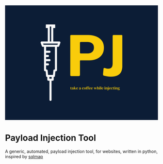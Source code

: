 ![PJ logo](/img/logo.png "PJ")
# Payload Injection Tool
A generic, automated, payload injection tool, for websites, written in python, inspired by [sqlmap](https://github.com/sqlmapproject/sqlmap)
